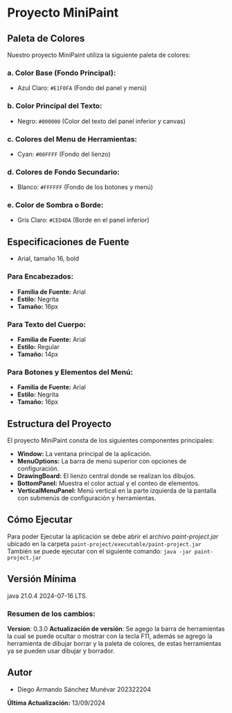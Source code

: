 # Proyecto MiniPaint

## Paleta de Colores

Nuestro proyecto MiniPaint utiliza la siguiente paleta de colores:

### a. Color Base (Fondo Principal):
- Azul Claro: `#E1F0FA` (Fondo del panel y menú)


### b. Color Principal del Texto:
- Negro: `#000000` (Color del texto del panel inferior y canvas)

### c. Colores del Menu de Herramientas:
- Cyan: `#00FFFF` (Fondo del lienzo)

### d. Colores de Fondo Secundario:
- Blanco: `#FFFFFF` (Fondo de los botones y menú)

### e. Color de Sombra o Borde:
- Gris Claro: `#CED4DA` (Borde en el panel inferior)

## Especificaciones de Fuente
- Arial, tamaño 16, bold

### Para Encabezados:
- **Familia de Fuente:** Arial  
- **Estilo:** Negrita  
- **Tamaño:** 16px  

### Para Texto del Cuerpo:
- **Familia de Fuente:** Arial  
- **Estilo:** Regular  
- **Tamaño:** 14px  

### Para Botones y Elementos del Menú:
- **Familia de Fuente:** Arial  
- **Estilo:** Negrita  
- **Tamaño:** 16px  

## Estructura del Proyecto

El proyecto MiniPaint consta de los siguientes componentes principales:

- **Window:** La ventana principal de la aplicación.
- **MenuOptions:** La barra de menú superior con opciones de configuración.
- **DrawingBoard:** El lienzo central donde se realizan los dibujos.
- **BottomPanel:** Muestra el color actual y el conteo de elementos.
- **VerticalMenuPanel:** Menú vertical en la parte izquierda de la pantalla con submenús de configuración y herramientas.

## Cómo Ejecutar
Para poder Ejecutar la aplicación se debe abrir el archivo *paint-project.jar* 
ubicado en la carpeta  `paint-project/executable/paint-project.jar` 
También se puede ejecutar con el siguiente comando: ```java -jar paint-project.jar```

## Versión Mínima
java 21.0.4 2024-07-16 LTS

### Resumen de los cambios:  
**Version**: 0.3.0
**Actualización de versión**: Se agego la barra de herramientas la cual se puede ocultar o mostrar con la tecla F11, además se agrego la herramienta de dibujar borrar y la paleta de colores, de estas herramientas ya se pueden usar dibujar y borrador.

## Autor

- Diego Armando Sánchez Munévar 202322204


**Última Actualización:** 13/09/2024